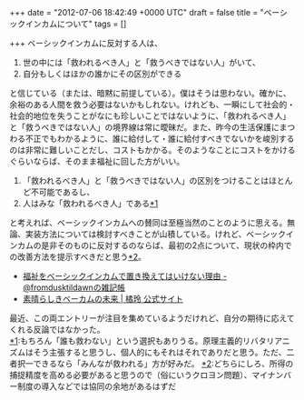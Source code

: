 
+++
date = "2012-07-06 18:42:49 +0000 UTC"
draft = false
title = "ベーシックインカムについて"
tags = []

+++
ベーシックインカムに反対する人は、

<ol>
<li>世の中には「救われるべき人」と「救うべきではない人」がいて、</li>
<li>自分もしくはほかの誰かにその区別ができる</li>
</ol>と信じている（または、暗黙に前提している）。僕はそうは思わない。確かに、余裕のある人間を救う必要はないかもしれない。けれども、一瞬にして社会的・社会的地位を失うことがなにも珍しいことではないように、「救われるべき人」と「救うべきではない人」の境界線は常に曖昧だ。また、昨今の生活保護にまつわる不正でもわかるように、誰に給付して・誰に給付すべきでないかを峻別するのは非常に難しいことだし、コストもかかる。そのようなことにコストをかけるぐらいならば、そのまま福祉に回した方がいい。

<ol>
<li>「救われるべき人」と「救うべきではない人」の区別をつけることはほとんど不可能であるし、</li>
<li>人はみな「救われるべき人」である<a href="#f1" name="fn1" title="もちろん「誰も救わない」という選択もありうる。原理主義的リバタリアニズムはそう主張すると思うし、個人的にもそれはそれでありだと思う。ただ、二者択一できるなら「みんなが救われる」方が好みだ。">*1</a></li>
</ol>と考えれば、ベーシックインカムへの賛同は至極当然のことのように思える。無論、実装方法については検討すべきことが山積している。けれど、ベーシックインカムの是非そのものに反対するのならば、最初の2点について、現状の枠内での改善方法を提示すべきだと思う<a href="#f2" name="fn2" title="どちらにしろ、所得の捕捉精度を高める必要があると思うので（俗にいうクロヨン問題）、マイナンバー制度の導入などでは協同の余地があるはずだ">*2</a>。

<ul>
<li><a href="http://ulog.cc/a/fromdusktildawn/18375">福祉をベーシックインカムで置き換えてはいけない理由 - @fromdusktildawnの雑記帳</a></li>
<li><a href="http://www.tachibana-akira.com/2012/07/4404">素晴らしきベーカムの未来 | 橘玲 公式サイト</a></li>
</ul>最近、この両エントリーが注目を集めているようだけれど、自分の期待に応えてくれる反論ではなかった。
<div class="footnote">
<a href="#fn1" name="f1" class="footnote-number">*1</a><span class="footnote-delimiter">:</span><span class="footnote-text">もちろん「誰も救わない」という選択もありうる。原理主義的リバタリアニズムはそう主張すると思うし、個人的にもそれはそれでありだと思う。ただ、二者択一できるなら「みんなが救われる」方が好みだ。</span>
<a href="#fn2" name="f2" class="footnote-number">*2</a><span class="footnote-delimiter">:</span><span class="footnote-text">どちらにしろ、所得の捕捉精度を高める必要があると思うので（俗にいうクロヨン問題）、マイナンバー制度の導入などでは協同の余地があるはずだ</span>
</div>

